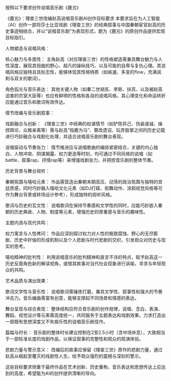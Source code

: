 按照以下要求创作说唱音乐剧《鹿刃》

《鹿刃》：理查三世改编赵高说唱音乐剧AI创作目标要求
本要求旨在为人工智能（AI）创作一部将莎士比亚戏剧《理查三世》的经典叙事与中国秦朝宦官赵高的历史事迹相结合，并以“说唱音乐剧”为表现形式，题为《鹿刃》的原创作品提供宏观目标指引。

人物塑造与说唱风格：

核心魅力与多面性： 主角赵高（对应理查三世）的性格塑造需兼具舞台魅力与人性深度，展现其扭曲的野心、超凡的操纵技巧、以及可能的自卑与复仇心理。其说唱风格应独特且具标志性，能够体现其性格特质（如疾速、多变的flow，充满讽刺与双关的歌词）。

角色弧光与音乐表达： 其他关键人物（如秦二世胡亥、李斯、扶苏、以及被赵高迫害的宗室大臣等）也应有鲜明的性格和各自的说唱风格，其心理变化和命运转折应能通过音乐和歌词有效传达。

情节改编与音乐剧叙事：

戏剧融合与创新： 《理查三世》中经典的权谋情节（如铲除异己、伪装虔诚、操控舆论、众叛亲离等）需与赵高“指鹿为马”、篡改遗诏、玩弄股掌之间的历史记载进行巧妙融合与戏剧化处理，并适合说唱音乐剧的舞台表现。

说唱驱动与节奏张力： 情节推进应与说唱歌曲的编排紧密结合，关键的内心独白、人物冲突、阴谋揭露、权力更迭等时刻，均可通过不同风格的说唱（如battle、叙事rap、抒情rap等）来增强戏剧张力，并把控音乐剧的整体节奏。

历史背景与舞台视听：

秦朝氛围与嘻哈元素： 作品需营造出秦朝末期高压、动荡的政治氛围与独特的宫廷质感，同时巧妙融入嘻哈文化元素（如DJ打碟、街舞动作、涂鸦视觉风格等可作为舞台背景或转场设计参考），形成独特的视听风格。

歌词与历史的互文性： 说唱歌词在保持节奏感和文学性的同时，应能巧妙嵌入秦朝的历史典故、人物、制度等元素，增强历史的厚重感与音乐的趣味性。

主题内涵与现代共鸣：

权力寓言与人性拷问： 作品应深刻探讨权力对人性的极致腐蚀、野心的无尽膨胀、历史中奸佞的形成机制以及个人悲剧与时代悲剧的交织，引发观众对历史与现实的思考。

嘻哈精神的批判性： 利用说唱音乐的批判精神和直言不讳的特点，赋予赵高这一历史反面角色新的解读视角，或借其故事对当代社会现象进行讽喻，寻求与年轻观众的共鸣。

艺术品质与演出效果：

歌词文学性与音乐性： 说唱歌词需锤炼打磨，兼具文学性、叙事性和强大的节奏冲击力。音乐编曲需富有创意，能够支撑起不同场景和情感的表达。

舞台呈现与综合表现： 整体结构应符合音乐剧的创作规律，说唱、念白、表演、舞蹈、视觉设计等元素需高度统一，共同服务于主题表达和戏剧效果，力求打造出一部既有思想深度又不失娱乐性的说唱音乐剧佳作。

篇幅与时长： 音乐剧的整体时长建议控制在2至2.5小时（含中场休息），大致相当于一部标准长度的戏剧作品，以保证叙事的完整性和观众的观演体验。

悲剧力量与警示意义： 改编后的故事应保留《理查三世》原作的悲剧力量，通过赵高从崛起至覆灭的戏剧性人生，给予观众强烈的震撼与深刻的警示。

这些目标要求侧重于最终作品在艺术创新、历史重构、音乐表达和思想传达上应达到的高度，希望能为AI的创作提供清晰的导向。